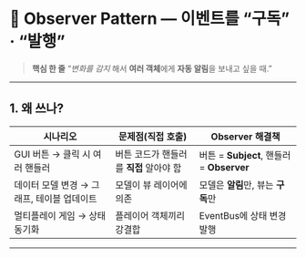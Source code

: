 # 👀 Observer Pattern — 이벤트를 “구독” · “발행”

> **핵심 한 줄**
> “*변화를 감지* 해서 **여러 객체**에게 **자동 알림**을 보내고 싶을 때.”

---

## 1. 왜 쓰나?

| 시나리오                      | 문제점(직접 호출)               | Observer 해결책                         |
| ------------------------- | ------------------------ | ------------------------------------ |
| GUI 버튼 → 클릭 시 여러 핸들러      | 버튼 코드가 핸들러를 **직접** 알아야 함 | 버튼 = **Subject**, 핸들러 = **Observer** |
| 데이터 모델 변경 → 그래프, 테이블 업데이트 | 모델이 뷰 레이어에 의존            | 모델은 **알림**만, 뷰는 **구독**만              |
| 멀티플레이 게임 → 상태 동기화         | 플레이어 객체끼리 강결합            | EventBus에 상태 변경 발행                   |

---
